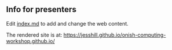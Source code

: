 ## Info for presenters

Edit [index.md](index.md) to add and change the web content.

The rendered site is at: https://jesshill.github.io/onish-computing-workshop.github.io/
